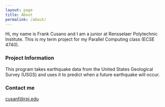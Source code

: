 ```yaml
---
layout: page
title: About
permalink: /about/
---
```


Hi, my name is Frank Cusano and I am a junior at Rensselaer Polytechnic Institute. This is my
term project for my Parallel Computing class (ECSE 4740).

### Project Information

This program takes earthquake data from the United States Geological Survey (USGS) and uses
it to predict when a future earthquake will occur.

### Contact me

[cusanf@rpi.edu](mailto:cusanf@rpi.edu)